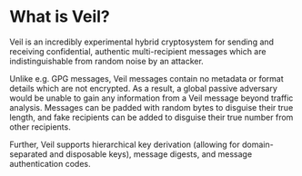 # What is Veil?

Veil is an incredibly experimental hybrid cryptosystem for sending and receiving confidential,
authentic multi-recipient messages which are indistinguishable from random noise by an attacker.

Unlike e.g. GPG messages, Veil messages contain no metadata or format details which are not
encrypted. As a result, a global passive adversary would be unable to gain any information from a
Veil message beyond traffic analysis. Messages can be padded with random bytes to disguise their
true length, and fake recipients can be added to disguise their true number from other recipients.

Further, Veil supports hierarchical key derivation (allowing for domain-separated and disposable
keys), message digests, and message authentication codes.
